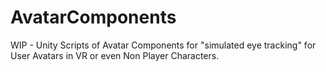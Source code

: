 # AvatarComponents
WIP - Unity Scripts of Avatar Components for "simulated eye tracking" for User Avatars in VR or even Non Player Characters.

